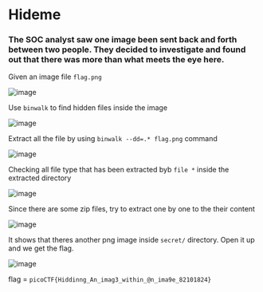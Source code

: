 # Hideme

### The SOC analyst saw one image been sent back and forth between two people. They decided to investigate and found out that there was more than what meets the eye here.


Given an image file ```flag.png```

![image](https://github.com/user-attachments/assets/fe325652-3af4-4add-96e5-060863b1e703)


Use ```binwalk``` to find hidden files inside the image 

![image](https://github.com/user-attachments/assets/f65f4ff3-f5d9-4cef-9ee7-d074b61c3539)


Extract all the file by using ```binwalk --dd=.* flag.png``` command

![image](https://github.com/user-attachments/assets/416eeb71-c138-4474-9004-7e8b49765fac)


Checking all file type that has been extracted byb ```file *``` inside the extracted directory

![image](https://github.com/user-attachments/assets/7bb89ca1-09f5-4fb1-be9d-f81bf7cfc9b2)


Since there are some zip files, try to extract one by one to the their content

![image](https://github.com/user-attachments/assets/ecdc853e-3b0a-4b99-abb4-e99b753823a8)


It shows that theres another png image inside ```secret/``` directory. Open it up and we get the flag.

![image](https://github.com/user-attachments/assets/4eb8953b-4cdb-4f12-b005-81493b9678a2)


flag = ```picoCTF{Hiddinng_An_imag3_within_@n_ima9e_82101824}```

